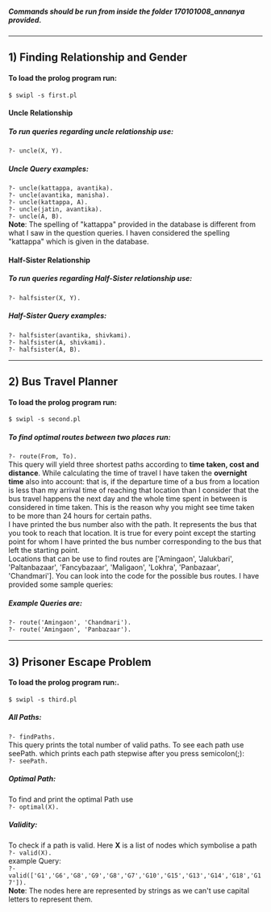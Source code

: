 ##### Commands should be run from inside the folder 170101008_annanya provided.

***
## **1) Finding Relationship and Gender**

#### To load the prolog program run:
  
`$ swipl -s first.pl`           

#### Uncle Relationship         
##### To run queries regarding uncle relationship use:           
`?- uncle(X, Y).`           
##### Uncle Query examples:      
`?- uncle(kattappa, avantika).`      
`?- uncle(avantika, manisha).`    
`?- uncle(kattappa, A).`      
`?- uncle(jatin, avantika).`    
`?- uncle(A, B).`    
**Note**: The spelling of "kattappa" provided in the database is different from what I saw in the question queries. I haven considered the spelling "kattappa" which is given in the database.       

#### Half-Sister Relationship
##### To run queries regarding Half-Sister relationship use:
`?- halfsister(X, Y).`          
##### Half-Sister Query examples: 
`?- halfsister(avantika, shivkami).`          
`?- halfsister(A, shivkami).`          
`?- halfsister(A, B).`          

***
## **2) Bus Travel Planner**     

#### To load the prolog program run:           

`$ swipl -s second.pl`          
    
##### To find optimal routes between two places run:            
`?- route(From, To).`                  
This query will yield three shortest paths according to **time taken, cost and distance**. While calculating the time of travel I have taken the **overnight time** also into account: that is, if the departure time of a bus from a location is less than my arrival time of reaching that location than I consider that the bus travel happens the next day and the whole time spent in between is considered in time taken. This is the reason why you might see time taken to be more than 24 hours for certain paths.             
I have printed the bus number also with the path. It represents the bus that you took to reach that location. It is true for every point except the starting point for whom I have printed the bus number corresponding to the bus that left the starting point.                  
Locations that can be use to find routes are ['Amingaon', 'Jalukbari', 'Paltanbazaar', 'Fancybazaar', 'Maligaon', 'Lokhra', 'Panbazaar', 'Chandmari']. You can look into the code for the possible bus routes. I have provided some sample queries:                   
 

##### Example Queries are:        
`?- route('Amingaon', 'Chandmari').`      
`?- route('Amingaon', 'Panbazaar').`      
***

## **3) Prisoner Escape Problem**

#### To load the prolog program run:.
    
`$ swipl -s third.pl`    

##### All Paths:
`?- findPaths.`     
This query prints the total number of valid paths. To see each path use seePath. which prints each path stepwise after you press semicolon(;):      
`?- seePath.`      

##### Optimal Path:
To find and print the optimal Path use     
`?- optimal(X).`      

##### Validity:
To check if a path is valid. Here **X** is a list of nodes which symbolise a path      
`?- valid(X).`       
example Query:        
`?- valid(['G1','G6','G8','G9','G8','G7','G10','G15','G13','G14','G18','G17']).`      
**Note**: The nodes here are represented by strings as we can't use capital letters to represent them.      




